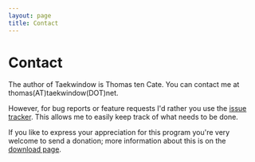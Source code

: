 ```yaml
---
layout: page
title: Contact
---
```


Contact
=======

The author of Taekwindow is Thomas ten Cate. You can contact me at <span class="email">thomas(AT)taekwindow(DOT)net</span>.

However, for bug reports or feature requests I'd rather you use the <a href="https://github.com/ttencate/taekwindow/issues">issue tracker</a>. This allows me to easily keep track of what needs to be done.

If you like to express your appreciation for this program you're very welcome to send a donation; more information about this is on the <a href="/download.html">download page</a>.